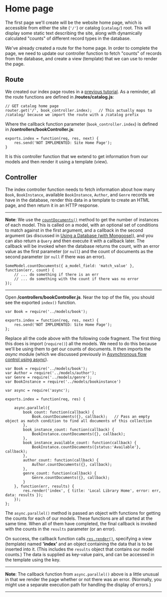 # Home page

The first page we'll create will be the website home page, which is accessible from either the site (`'/'`) or catalog (`catalog/`) root. This will display some static text describing the site, along with dynamically calculated "counts" of different record types in the database.

We've already created a route for the home page. In order to complete the page, we need to update our controller function to fetch "counts" of records from the database, and create a view (template) that we can use to render the page.

## Route

We created our index page routes in a [previous tutorial](https://github.com/AndrewSRea/My_Learning_Port/tree/main/JavaScript/Server-Side_Website_Programming/Express_Web_Framework/Express_Tutorial_4#express-tutorial-part-4-routes-and-controllers). As a reminder, all the route functions are defined in **/routes/catalog.js**:
```
// GET catalog home page
router.get('/', book_controller.index);   // This actually maps to /catalog/ because we import the route with a /catalog prefix
```
Where the callback function parameter (`book_controller.index`) is defined in **/controllers/bookController.js**:
```
exports.index = function(req, res, next) {
    res.send('NOT IMPLEMENTED: Site Home Page');
}
```
It is this controller function that we extend to get information from our models and then render it using a template (view).

## Controller

The index controller function needs to fetch information about how many `Book`, `BookInstance`, available `BookInstance`, `Author`, and `Genre` records we have in the database, render this data in a template to create an HTML page, and then return it in an HTTP response.

<hr>

**Note**: We use the [`countDocuments()`](https://mongoosejs.com/docs/api.html#model_Model.countDocuments) method to get the number of instances of each model. This is called on a model, with an optional set of conditions to match against in the first argument, and a callback in the second argument (as discussed in [Using a Database (with Mongoose)](https://github.com/AndrewSRea/My_Learning_Port/tree/main/JavaScript/Server-Side_Website_Programming/Express_Web_Framework/Express_Tutorial_3#express-tutorial-part-3-using-a-database-with-mongoose)), and you can also return a `Query` and then execute it with a callback later. The callback will be invoked when the database returns the count, with an error value as the first parameter (or `null`) and the count of documents as the second parameter (or `null` if there was an error).
```
SomeModel.countDocuments({ a_model_field: 'match_value' }, function(err, count) {
    // ... do something if there is an err
    // ... do something with the count if there was no error
});
```

<hr>

Open **/controllers/bookController.js**. Near the top of the file, you should see the exported `index()` function.
```
var Book = require('../models/book');

exports.index = function(req, res, next) {
    res.send('NOT IMPLEMENTED: Site Home Page');
};
```
Replace all the code above with the following code fragment. The first thing this does is import (`require()`) all the models. We need to do this because we'll be using them to get our counts of documents. It then imports the *async* module (which we discussed previously in [Asynchronous flow control using async](https://github.com/AndrewSRea/My_Learning_Port/tree/main/JavaScript/Server-Side_Website_Programming/Express_Web_Framework/Express_Tutorial_5/Subtutorial_5_1#asynchronous-flow-control-using-async)).
```
var Book = require('../models/book');
var Author = require('../models/author');
var Genre = require('../models/genre');
var BookInstance = require('../models/bookinstance')

var async = require('async');

exports.index = function(req, res) {

    async.parallel({
        book_count: function(callback) {
            Book.countDocuments({}, callback);   // Pass an empty object as match condition to find all documents of this collection
        },
        book_instance_count: function(callback) {
            BookInstance.countDocuments({}, callback);
        },
        book_instance_available_count: function(callback) {
            BookInstance.countDocuments({status:'Available'}, callback);
        },
        author_count: function(callback) {
            Author.countDocuments({}, callback);
        },
        genre_count: function(callback) {
            Genre.countDocuments({}, callback);
        }
    }, function(err, results) {
        res.render('index', { title: 'Local Library Home', error: err, data: results });
    });
};
```
The `async.parallel()` method is passed an object with functions for getting the counts for each of our models. These functions are all started at the same time. When all of them have completed, the final callback is invoked with the counts in the `results` parameter (or an error).

On success, the callback function calls [`res.render()`](https://expressjs.com/en/4x/api.html#res.render), specifying a view (template) named **'index'** and an object containing the data that is to be inserted into it. (This includes the `results` object that contains our model counts.) The data is supplied as key-value pairs, and can be accessed in the template using the key.

<hr>

**Note**: The callback function from `async.parallel()` above is a little unusual in that we render the page whether or not there was an error. (Normally, you might use a separate execution path for handling the display of errors.)

<hr>